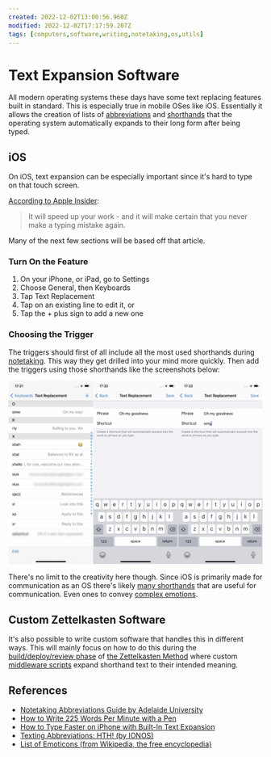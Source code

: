 ```yaml
---
created: 2022-12-02T13:00:56.960Z
modified: 2022-12-02T17:17:59.207Z
tags: [computers,software,writing,notetaking,os,utils]
---
```

# Text Expansion Software

All modern operating systems these days have some text replacing features built in standard.
This is especially true in mobile OSes like iOS.
Essentially it allows the creation of lists of
[abbreviations][notes-abbreviations] and [shorthands][notes-shorthands] that
the operating system automatically expands to their long form after being typed.

## iOS

On iOS, text expansion can be especially important since
it's hard to type on that touch screen.

[According to Apple Insider][ios-text-expansion-ai]:

>It will speed up your work -
>and it will make certain that you never make a typing mistake again.

Many of the next few sections will be based off that article.

### Turn On the Feature

1. On your iPhone, or iPad, go to Settings
2. Choose General, then Keyboards
3. Tap Text Replacement
4. Tap on an existing line to edit it, or
5. Tap the + plus sign to add a new one

### Choosing the Trigger

The triggers should first of all
include all the most used shorthands during [notetaking](notetaking.md).
This way they get drilled into your mind more quickly.
Then add the triggers using those shorthands like the screenshots below:

![iOS Text Replacement Settings Screenshots](2022-12-02-14-10-57.png)

There's no limit to the creativity here though.
Since iOS is primarily made for communication as an OS
there's likely [many shorthands][txting-abbrs-ionos] that are useful for communication.
Even ones to convey [complex emotions][list-emoticons-wiki].

<!-- TODO: Add MacOS notes and relate them to how simimlar to iOS they are -->
<!-- TODO: Add Linux methods of doing this -->

## Custom Zettelkasten Software

It's also possible to write custom software that handles this in different ways.
This will mainly focus on how to do this during the
[build/deploy/review phase](zk-deploy.md#the-build-phase) of
[the Zettelkasten Method](zk.md) where
custom [middleware scripts](zk-text-expansion.md) expand shorthand text to
their intended meaning.

## References

* [Notetaking Abbreviations Guide by Adelaide University][notes-abbreviations]
* [How to Write 225 Words Per Minute with a Pen][notes-shorthands]
* [How to Type Faster on iPhone with Built-In Text Expansion][ios-text-expansion-ai]
* [Texting Abbreviations: HTH! (by IONOS)][txting-abbrs-ionos]
* [List of Emoticons (from Wikipedia, the free encyclopedia)][list-emoticons-wiki]

<!-- Hidden Reference Links Below Here -->
[notes-abbreviations]: https://www.adelaide.edu.au/writingcentre/sites/default/files/docs/learningguide-notetakingabbreviations.pdf "Notetaking Abbreviations Guide by Adelaide University"
[notes-shorthands]: https://www.theatlantic.com/technology/archive/2014/06/yeah-i-still-use-shorthand-and-a-smartpen/373281/ "How to Write 225 Words Per Minute with a Pen"
[ios-text-expansion-ai]: https://appleinsider.com/articles/21/03/08/how-to-type-faster-on-iphone-with-built-in-text-expansion "How to Type Faster on iPhone with Built-In Text Expansion"
[txting-abbrs-ionos]: https://www.ionos.com/digitalguide/online-marketing/social-media/texting-abbreviations/ "Texting Abbreviations: HTH! (by IONOS)"
[list-emoticons-wiki]: https://en.wikipedia.org/wiki/List_of_emoticons "List of Emoticons (from Wikipedia, the free encyclopedia)"
